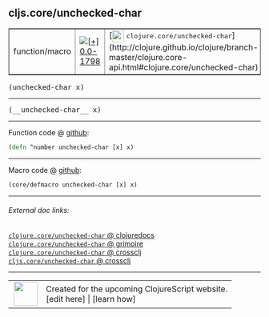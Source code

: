 ## cljs.core/unchecked-char



 <table border="1">
<tr>
<td>function/macro</td>
<td><a href="https://github.com/cljsinfo/cljs-api-docs/tree/0.0-1798"><img valign="middle" alt="[+] 0.0-1798" title="Added in 0.0-1798" src="https://img.shields.io/badge/+-0.0--1798-lightgrey.svg"></a> </td>
<td>
[<img height="24px" valign="middle" src="http://i.imgur.com/1GjPKvB.png"> <samp>clojure.core/unchecked-char</samp>](http://clojure.github.io/clojure/branch-master/clojure.core-api.html#clojure.core/unchecked-char)
</td>
</tr>
</table>

<samp>(unchecked-char x)</samp><br>

---

 <samp>
(__unchecked-char__ x)<br>
</samp>

---







Function code @ [github]():

```clj
(defn ^number unchecked-char [x] x)
```

<!--
Repo - tag - source tree - lines:

 <pre>

</pre>

-->

---

Macro code @ [github]():

```clj
(core/defmacro unchecked-char [x] x)
```

<!--
Repo - tag - source tree - lines:

 <pre>

</pre>
-->

---


###### External doc links:

[`clojure.core/unchecked-char` @ clojuredocs](http://clojuredocs.org/clojure.core/unchecked-char)<br>
[`clojure.core/unchecked-char` @ grimoire](http://conj.io/store/v1/org.clojure/clojure/1.7.0-beta3/clj/clojure.core/unchecked-char/)<br>
[`clojure.core/unchecked-char` @ crossclj](http://crossclj.info/fun/clojure.core/unchecked-char.html)<br>
[`cljs.core/unchecked-char` @ crossclj](http://crossclj.info/fun/cljs.core.cljs/unchecked-char.html)<br>

---

 <table>
<tr><td>
<img valign="middle" align="right" width="48px" src="http://i.imgur.com/Hi20huC.png">
</td><td>
Created for the upcoming ClojureScript website.<br>
[edit here] | [learn how]
</td></tr></table>

[edit here]:https://github.com/cljsinfo/cljs-api-docs/blob/master/cljsdoc/cljs.core/unchecked-char.cljsdoc
[learn how]:https://github.com/cljsinfo/cljs-api-docs/wiki/cljsdoc-files

<!--

This information was too distracting to show to readers, but I'll leave it
commented here since it is helpful to:

- pretty-print the data used to generate this document
- and show how to retrieve that data



The API data for this symbol:

```clj
{:return-type number,
 :ns "cljs.core",
 :name "unchecked-char",
 :signature ["[x]"],
 :name-encode "unchecked-char",
 :history [["+" "0.0-1798"]],
 :type "function/macro",
 :clj-equiv {:full-name "clojure.core/unchecked-char",
             :url "http://clojure.github.io/clojure/branch-master/clojure.core-api.html#clojure.core/unchecked-char"},
 :full-name-encode "cljs.core/unchecked-char",
 :source {:code "(defn ^number unchecked-char [x] x)",
          :title "Function code",
          :repo "clojurescript",
          :tag "r1.9.36",
          :filename "src/main/cljs/cljs/core.cljs",
          :lines [2448],
          :url "https://github.com/clojure/clojurescript/blob/r1.9.36/src/main/cljs/cljs/core.cljs#L2448"},
 :extra-sources [{:code "(core/defmacro unchecked-char [x] x)",
                  :title "Macro code",
                  :repo "clojurescript",
                  :tag "r1.9.36",
                  :filename "src/main/clojure/cljs/core.cljc",
                  :lines [977],
                  :url "https://github.com/clojure/clojurescript/blob/r1.9.36/src/main/clojure/cljs/core.cljc#L977"}],
 :usage ["(unchecked-char x)"],
 :full-name "cljs.core/unchecked-char",
 :cljsdoc-url "https://github.com/cljsinfo/cljs-api-docs/blob/master/cljsdoc/cljs.core/unchecked-char.cljsdoc"}

```

Retrieve the API data for this symbol:

```clj
;; from Clojure REPL
(require '[clojure.edn :as edn])
(-> (slurp "https://raw.githubusercontent.com/cljsinfo/cljs-api-docs/catalog/cljs-api.edn")
    (edn/read-string)
    (get-in [:symbols "cljs.core/unchecked-char"]))
```

-->
